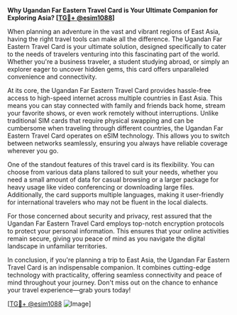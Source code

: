 **Why Ugandan Far Eastern Travel Card is Your Ultimate Companion for Exploring Asia? [[TG💪+ @esim1088](https://t.me/s/esim1088)]**

When planning an adventure in the vast and vibrant regions of East Asia, having the right travel tools can make all the difference. The Ugandan Far Eastern Travel Card is your ultimate solution, designed specifically to cater to the needs of travelers venturing into this fascinating part of the world. Whether you're a business traveler, a student studying abroad, or simply an explorer eager to uncover hidden gems, this card offers unparalleled convenience and connectivity.

At its core, the Ugandan Far Eastern Travel Card provides hassle-free access to high-speed internet across multiple countries in East Asia. This means you can stay connected with family and friends back home, stream your favorite shows, or even work remotely without interruptions. Unlike traditional SIM cards that require physical swapping and can be cumbersome when traveling through different countries, the Ugandan Far Eastern Travel Card operates on eSIM technology. This allows you to switch between networks seamlessly, ensuring you always have reliable coverage wherever you go.

One of the standout features of this travel card is its flexibility. You can choose from various data plans tailored to suit your needs, whether you need a small amount of data for casual browsing or a larger package for heavy usage like video conferencing or downloading large files. Additionally, the card supports multiple languages, making it user-friendly for international travelers who may not be fluent in the local dialects.

For those concerned about security and privacy, rest assured that the Ugandan Far Eastern Travel Card employs top-notch encryption protocols to protect your personal information. This ensures that your online activities remain secure, giving you peace of mind as you navigate the digital landscape in unfamiliar territories.

In conclusion, if you're planning a trip to East Asia, the Ugandan Far Eastern Travel Card is an indispensable companion. It combines cutting-edge technology with practicality, offering seamless connectivity and peace of mind throughout your journey. Don't miss out on the chance to enhance your travel experience—grab yours today! 

[[TG💪+ @esim1088](https://t.me/s/esim1088) ![Image](https://i.postimg.cc/Y0z9fWf4/image.png)]